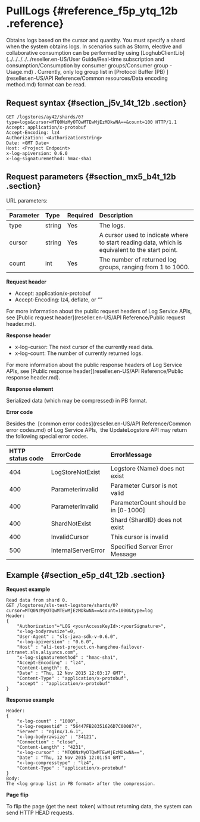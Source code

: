 # PullLogs {#reference_f5p_ytq_12b .reference}

Obtains logs based on the cursor and quantity. You must specify a shard when the system obtains logs. In scenarios such as Storm, elective and collaborative consumption can be performed by using [LoghubClientLib](../../../../../reseller.en-US/User Guide/Real-time subscription and consumption/Consumption by consumer groups/Consumer group - Usage.md) . Currently, only log group list in [Protocol Buffer \(PB\) ](reseller.en-US/API Reference/Common resources/Data encoding method.md) format can be read.

## Request syntax {#section_j5v_14t_12b .section}

```
GET /logstores/ay42/shards/0? type=logs&cursor=MTQ0NzMyOTQwMTEwMjEzMDkwNA==&count=100 HTTP/1.1
Accept: application/x-protobuf
Accept-Encoding: lz4
Authorization: <AuthorizationString>
Date: <GMT Date>
Host: <Project Endpoint>
x-log-apiversion: 0.6.0
x-log-signaturemethod: hmac-sha1
```

## Request parameters {#section_mx5_b4t_12b .section}

URL parameters:

|Parameter|Type|Required|Description|
|:--------|:---|:-------|:----------|
|type |string|Yes|The logs.|
|cursor|string|Yes|A cursor used to indicate where to start reading data, which is equivalent to the start point.|
|count|int|Yes|The number of returned log groups, ranging from 1 to 1000.|

**Request header**

-   Accept: application/x-protobuf
-   Accept-Encoding: lz4, deflate, or “”

For more information about the public request headers of Log Service APIs, see [Public request header](reseller.en-US/API Reference/Public request header.md).

**Response header**

-   x-log-cursor: The next cursor of the currently read data.
-   x-log-count: The number of currently returned logs.

For more information about the public response headers of Log Service APIs, see [Public response header](reseller.en-US/API Reference/Public response header.md).

**Response element**

Serialized data \(which may be compressed\) in PB format.

**Error code**

Besides the  [common error codes](reseller.en-US/API Reference/Common error codes.md) of Log Service APIs,  the UpdateLogstore API may return the following special error codes.

|HTTP status code|ErrorCode|ErrorMessage|
|:---------------|:--------|:-----------|
|404|LogStoreNotExist|Logstore \{Name\} does not exist|
|400|Parameterinvalid|Parameter Cursor is not valid|
|400|ParameterInvalid|ParameterCount should be in \[0-1000\]|
|400|ShardNotExist|Shard \{ShardID\} does not exist|
|400|InvalidCursor|This cursor is invalid|
|500|InternalServerError|Specified Server Error Message|

## Example {#section_e5p_d4t_12b .section}

**Request example**

```
Read data from shard 0.
GET /logstores/sls-test-logstore/shards/0? cursor=MTQ0NzMyOTQwMTEwMjEzMDkwNA==&count=1000&type=log  
Header:
{
    "Authorization"="LOG <yourAccessKeyId>:<yourSignature>", 
    "x-log-bodyrawsize"=0, 
    "User-Agent" : "sls-java-sdk-v-0.6.0", 
    "x-log-apiversion" : "0.6.0", 
    "Host" : "ali-test-project.cn-hangzhou-failover-intranet.sls.aliyuncs.com", 
    "x-log-signaturemethod" : "hmac-sha1", 
    "Accept-Encoding" : "lz4", 
    "Content-Length": 0,
    "Date" : "Thu, 12 Nov 2015 12:03:17 GMT",
    "Content-Type" : "application/x-protobuf", 
    "accept" : "application/x-protobuf"
}
```

**Response example**

```
Header:
{
    "x-log-count" : "1000", 
    "x-log-requestid" : "56447FB20351626D7C000874", 
    "Server" : "nginx/1.6.1", 
    "x-log-bodyrawsize" : "34121", 
    "Connection" : "close", 
    "Content-Length" : "4231", 
    "x-log-cursor" : "MTQ0NzMyOTQwMTEwMjEzMDkwNA==", 
    "Date" : "Thu, 12 Nov 2015 12:01:54 GMT", 
    "x-log-compresstype" : "lz4", 
    "Content-Type" : "application/x-protobuf"
}
Body:
The <log group list in PB format> after the compression.
```

**Page flip**

To flip the page \(get the next  token\) without returning data, the system can send HTTP HEAD requests.

